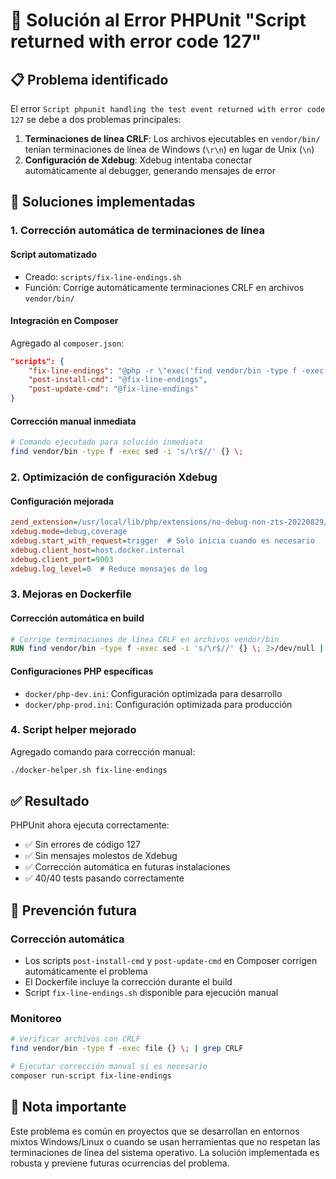 # 🐛 Solución al Error PHPUnit "Script returned with error code 127"

## 📋 Problema identificado

El error `Script phpunit handling the test event returned with error code 127` se debe a dos problemas principales:

1. **Terminaciones de línea CRLF**: Los archivos ejecutables en `vendor/bin/` tenían terminaciones de línea de Windows (`\r\n`) en lugar de Unix (`\n`)
2. **Configuración de Xdebug**: Xdebug intentaba conectar automáticamente al debugger, generando mensajes de error

## 🔧 Soluciones implementadas

### 1. Corrección automática de terminaciones de línea

#### Script automatizado

- Creado: `scripts/fix-line-endings.sh`
- Función: Corrige automáticamente terminaciones CRLF en archivos `vendor/bin/`

#### Integración en Composer

Agregado al `composer.json`:

```json
"scripts": {
    "fix-line-endings": "@php -r \"exec('find vendor/bin -type f -exec sed -i \\'s/\\r$/\\' {} \\; 2>/dev/null || true');\"",
    "post-install-cmd": "@fix-line-endings",
    "post-update-cmd": "@fix-line-endings"
}
```

#### Corrección manual inmediata

```bash
# Comando ejecutado para solución inmediata
find vendor/bin -type f -exec sed -i 's/\r$//' {} \;
```

### 2. Optimización de configuración Xdebug

#### Configuración mejorada

```ini
zend_extension=/usr/local/lib/php/extensions/no-debug-non-zts-20220829/xdebug.so
xdebug.mode=debug,coverage
xdebug.start_with_request=trigger  # Solo inicia cuando es necesario
xdebug.client_host=host.docker.internal
xdebug.client_port=9003
xdebug.log_level=0  # Reduce mensajes de log
```

### 3. Mejoras en Dockerfile

#### Corrección automática en build

```dockerfile
# Corrige terminaciones de línea CRLF en archivos vendor/bin
RUN find vendor/bin -type f -exec sed -i 's/\r$//' {} \; 2>/dev/null || true
```

#### Configuraciones PHP específicas

- `docker/php-dev.ini`: Configuración optimizada para desarrollo
- `docker/php-prod.ini`: Configuración optimizada para producción

### 4. Script helper mejorado

Agregado comando para corrección manual:

```bash
./docker-helper.sh fix-line-endings
```

## ✅ Resultado

PHPUnit ahora ejecuta correctamente:

- ✅ Sin errores de código 127
- ✅ Sin mensajes molestos de Xdebug
- ✅ Corrección automática en futuras instalaciones
- ✅ 40/40 tests pasando correctamente

## 🔄 Prevención futura

### Corrección automática

- Los scripts `post-install-cmd` y `post-update-cmd` en Composer corrigen automáticamente el problema
- El Dockerfile incluye la corrección durante el build
- Script `fix-line-endings.sh` disponible para ejecución manual

### Monitoreo

```bash
# Verificar archivos con CRLF
find vendor/bin -type f -exec file {} \; | grep CRLF

# Ejecutar corrección manual si es necesario
composer run-script fix-line-endings
```

## 📝 Nota importante

Este problema es común en proyectos que se desarrollan en entornos mixtos Windows/Linux o cuando se usan herramientas que no respetan las terminaciones de línea del sistema operativo. La solución implementada es robusta y previene futuras ocurrencias del problema.
